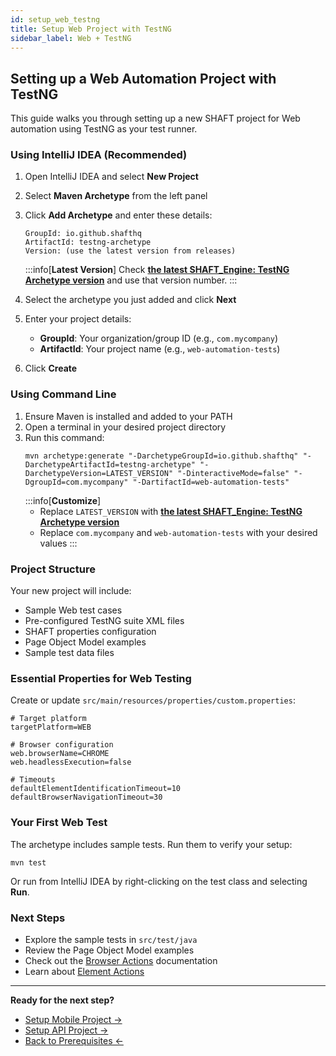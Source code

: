 ```yaml
---
id: setup_web_testng
title: Setup Web Project with TestNG
sidebar_label: Web + TestNG
---
```


## Setting up a Web Automation Project with TestNG

This guide walks you through setting up a new SHAFT project for Web automation using TestNG as your test runner.

### Using IntelliJ IDEA (Recommended)

1. Open IntelliJ IDEA and select **New Project**
2. Select **Maven Archetype** from the left panel
3. Click **Add Archetype** and enter these details:
   ```text
   GroupId: io.github.shafthq
   ArtifactId: testng-archetype
   Version: (use the latest version from releases)
   ```
   :::info[**Latest Version**]
   Check **[the latest SHAFT_Engine: TestNG Archetype version](https://github.com/ShaftHQ/testng-archetype/releases/latest)** and use that version number.
   :::

4. Select the archetype you just added and click **Next**
5. Enter your project details:
   - **GroupId**: Your organization/group ID (e.g., `com.mycompany`)
   - **ArtifactId**: Your project name (e.g., `web-automation-tests`)
6. Click **Create**

### Using Command Line

1. Ensure Maven is installed and added to your PATH
2. Open a terminal in your desired project directory
3. Run this command:
   ```shell
   mvn archetype:generate "-DarchetypeGroupId=io.github.shafthq" "-DarchetypeArtifactId=testng-archetype" "-DarchetypeVersion=LATEST_VERSION" "-DinteractiveMode=false" "-DgroupId=com.mycompany" "-DartifactId=web-automation-tests"
   ```
   :::info[**Customize**]
   - Replace `LATEST_VERSION` with **[the latest SHAFT_Engine: TestNG Archetype version](https://github.com/ShaftHQ/testng-archetype/releases/latest)**
   - Replace `com.mycompany` and `web-automation-tests` with your desired values
   :::

### Project Structure

Your new project will include:
- Sample Web test cases
- Pre-configured TestNG suite XML files
- SHAFT properties configuration
- Page Object Model examples
- Sample test data files

### Essential Properties for Web Testing

Create or update `src/main/resources/properties/custom.properties`:

```properties
# Target platform
targetPlatform=WEB

# Browser configuration
web.browserName=CHROME
web.headlessExecution=false

# Timeouts
defaultElementIdentificationTimeout=10
defaultBrowserNavigationTimeout=30
```

### Your First Web Test

The archetype includes sample tests. Run them to verify your setup:

```shell
mvn test
```

Or run from IntelliJ IDEA by right-clicking on the test class and selecting **Run**.

### Next Steps

- Explore the sample tests in `src/test/java`
- Review the Page Object Model examples
- Check out the [Browser Actions](/docs/Keywords/GUI/Browser_Actions) documentation
- Learn about [Element Actions](/docs/Keywords/GUI/Element_Actions)

---

**Ready for the next step?** 
- [Setup Mobile Project →](/docs/Getting_Started/setup_mobile)
- [Setup API Project →](/docs/Getting_Started/setup_api)
- [Back to Prerequisites ←](/docs/Getting_Started/first_steps_4)
